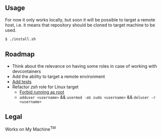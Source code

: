 ## Usage
For now it only works locally, but soon it will be possible to target a remote host, i.e. it means that repository should be cloned to target machine to be used.

```bash
$ ./install.sh
```

## Roadmap
- Think about the relevance on having some roles in case of working with devcontainers
- Add the ability to target a remote environment
- [Add tests](https://actuated.dev/blog/kvm-in-github-actions)
- Refactor *zsh* role for Linux target
	- [Forbid running as root](https://docs.brew.sh/FAQ#why-does-homebrew-say-sudo-is-bad)
	- `adduser <username>` && `usermod -aG sudo <username>` && `deluser -r <username>`

## Legal
Works on My Machine<sup>TM</sup>
